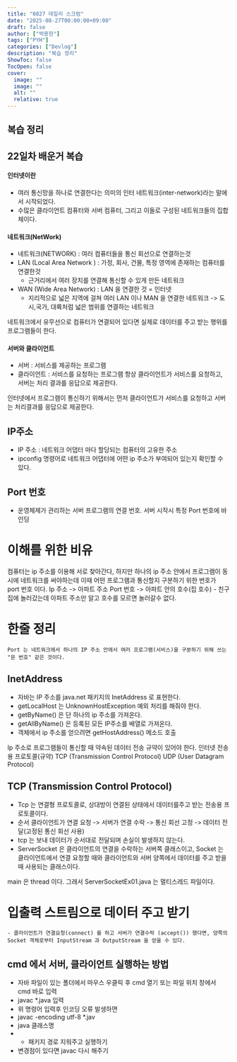 ```yaml
---
title: "0827 데일리 스크럼"
date: "2025-08-27T00:00:00+09:00"   
draft: false              
author: ["박용헌"]
tags: ["PYH"]
categories: ["Devlog"]
description: "복습 정리"
ShowToc: false
TocOpen: false
cover:
  image: "" 
  image: ""
  alt: ""
  relative: true
---
```

<!--more-->
## 복습 정리

## 22일차 배운거 복습


#### 인터넷이란
- 여러 통신망을 하나로 연결한다는 의미의 인터 네트워크(inter-network)라는 말에서 시작되었다.
- 수많은 클라이언트 컴퓨터와 서버 컴퓨터, 그리고 이들로 구성된 네트워크들의 집합체이다.

#### 네트워크(NetWork)
- 네트워크(NETWORK) : 여러 컴퓨터들을 통신 회선으로 연결하는것
- LAN (Local Area Network ) : 가정, 회사, 건물, 특정 영역에 존재하는 컴퓨터를 연결한것
    - 근거리에서 여러 장치를 연결해 통신할 수 있게 만든 네트워크
- WAN (Wide Area Network) : LAN 을 연결한 것 = 인터넷
    - 지리적으로 넓은 지역에 걸쳐 여러 LAN 이나 MAN 을 연결한 네트워크 -> 도시,국가, 대륙처럼 넓은 범위를 연결하는 네트워크

네트워크에서 유무선으로 컴퓨터가 연결되어 있다면 실제로 데이터를 주고 받는 행위를 프로그램들이 한다.

#### 서버와 클라이언트
- 서버 : 서비스를 제공하는 프로그램
- 클라이언트 : 서비스를 요청하는 프로그램
    항상 클라이언트가 서비스를 요청하고, 서버는 처리 결과를 응답으로 제공한다.

인터넷에서 프로그램이 통신하기 위해서는 먼저 클라이언트가 서비스를 요청하고 서버는 처리결과를 응답으로 제공한다.

## IP주소
- IP 주소 : 네트워크 어댑터 마다 할당되는 컴퓨터의 고유한 주소
- ipconfig 명령어로 네트워크 어댑터에 어떤 ip 주소가 부여되어 있는지 확인할 수 있다.

## Port 번호
- 운영체제가 관리하는 서버 프로그램의 연결 번호. 서버 시작시 특정 Port 번호에 바인딩

# 이해를 위한 비유
 컴퓨터는 ip 주소를 이용해 서로 찾아간다, 
 하지만 하나의 ip 주소 안에서 프로그램이 동시에 네트워크를 써야하는데 이때 어떤 프로그램과 통신할지 구분하기 위한 번호가 port 번호 이다.
 Ip 주소 -> 아파트 주소
 Port 번호 -> 아파트 안의 호수(집 호수)
    - 친구 집에 놀러갔는데 아파트 주소만 알고 호수를 모르면 놀러갈수 없다.

# 한줄 정리
    Port 는 네트워크에서 하나의 IP 주소 안에서 여러 프로그램(서비스)을 구분하기 위해 쓰는 "문 번호" 같은 것이다.

## InetAddress
- 자바는 IP 주소를 java.net 패키지의 InetAddress 로 표현한다.
- getLocalHost 는 UnknownHostException 예외 처리를 해줘야 한다.
- getByName() 은 단 하나의 ip 주소를 가져온다.
- getAllByName() 은 등록된 모든 IP주소를 배열로 가져온다.
- 객체에서 ip 주소를 얻으려면 getHostAddress() 메소드 호출

Ip 주소로 프로그램들이 통신할 때 약속된 데이터 전송 규약이 있어야 한다.
인터넷 전송용 프로토콜(규약)
TCP (Transmission Control Protocol)
UDP (User Datagram Protocol)

## TCP (Transmission Control Protocol)
- Tcp 는 연결형 프로토콜로, 상대방이 연결된 상태에서 데이터를주고 받는 전송용 프로토콜이다.
- 순서
    클라이언트가 연결 요청 -> 서버가 연결 수락 -> 통신 회선 고정 -> 데이터 전달(고정된 통신 회선 사용)
- tcp 는 보내 데이터가 순서대로 전달되며 손실이 발생하지 않는다.
- ServerSocket 은 클라이언트의 연결을  수락하는 서버쪽 클래스이고, Socket 는 클라이언트에서 연결 요청할 때와
    클라이언트와 서버 양쪽에서 데이터를 주고 받을 때 사용되는 클래스이다.

main 은 thread 이다.
그래서 ServerSocketEx01.java 는 멀티스레드 파일이다.

# 입출력 스트림으로 데이터 주고 받기
    - 클라이언트가 연결요청(connect) 를 하고 서버가 연결수락 (accept()) 했다면, 양쪽의 Socket 객체로부터 InputStream 과 OutputStream 을 얻을 수 있다.

## cmd 에서 서버, 클라이언트 실행하는 방법
 - 자바 파일이 있는 폴더에서 마우스 우클릭 후 cmd 열기 또는 파일 위치 창에서 cmd 바로 입력
 - javac *.java 입력
 - 위 명령어 입력후 인코딩 오류 발생하면
 - javac -encoding utf-8 *.jav
 - java 클래스명
 - * 패키지 경로 지워주고 실행하기
 - 변경점이 있다면 javac 다시 해주기
